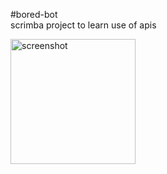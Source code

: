 #bored-bot  
scrimba project to learn use of apis

<img scr="screenshot.jpg" alt="screenshot" width="200px">
